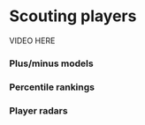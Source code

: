 Scouting players
================

VIDEO HERE

### Plus/minus models


### Percentile rankings


### Player radars


